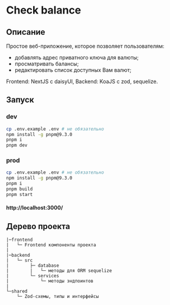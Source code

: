 # Check balance

## Описание

Простое веб-приложение, которое позволяет пользователям:

- добавлять адрес приватного ключа для валюты;
- просматривать балансы;
- редактировать список доступных Вам валют;

Frontend: NextJS с daisyUI, Backend: KoaJS с zod, sequelize.

## Запуск

### dev

```bash
cp .env.example .env # не обязательно
npm install -g pnpm@9.3.0
pnpm i
pnpm dev
```

### prod

```bash
cp .env.example .env # не обязательно
npm install -g pnpm@9.3.0
pnpm i
pnpm build
pnpm start
```

#### http://localhost:3000/

## Дерево проекта

```text
|─frontend
|   └─ Frontend компоненты проекта
|
|─backend
|   └─ src
|        ├─ database
|        |   └─ методы для ORM sequelize
|        └─ services
|            └─ методы эндпоинтов
|
└─shared
    └─ Zod-схемы, типы и интерфейсы
```
